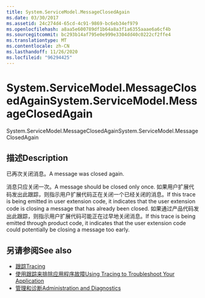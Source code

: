 ```yaml
---
title: System.ServiceModel.MessageClosedAgain
ms.date: 03/30/2017
ms.assetid: 24c274d4-65cd-4c91-9869-bc6eb34ef979
ms.openlocfilehash: a8aa5e600789df1b64a8a3f1a6355aaae6a6cf4b
ms.sourcegitcommit: bc293b14af795e0e999e3304dd40c0222cf2ffe4
ms.translationtype: MT
ms.contentlocale: zh-CN
ms.lasthandoff: 11/26/2020
ms.locfileid: "96294425"
---
```

# <a name="systemservicemodelmessageclosedagain"></a><span data-ttu-id="92266-102">System.ServiceModel.MessageClosedAgain</span><span class="sxs-lookup"><span data-stu-id="92266-102">System.ServiceModel.MessageClosedAgain</span></span>

<span data-ttu-id="92266-103">System.ServiceModel.MessageClosedAgain</span><span class="sxs-lookup"><span data-stu-id="92266-103">System.ServiceModel.MessageClosedAgain</span></span>  
  
## <a name="description"></a><span data-ttu-id="92266-104">描述</span><span class="sxs-lookup"><span data-stu-id="92266-104">Description</span></span>  

 <span data-ttu-id="92266-105">已再次关闭消息。</span><span class="sxs-lookup"><span data-stu-id="92266-105">A message was closed again.</span></span>  
  
 <span data-ttu-id="92266-106">消息只应关闭一次。</span><span class="sxs-lookup"><span data-stu-id="92266-106">A message should be closed only once.</span></span> <span data-ttu-id="92266-107">如果用户扩展代码发出此跟踪，则指示用户扩展代码正在关闭一个已经关闭的消息。</span><span class="sxs-lookup"><span data-stu-id="92266-107">If this trace is being emitted in user extension code, it indicates that the user extension code is closing a message that has already been closed.</span></span> <span data-ttu-id="92266-108">如果通过产品代码发出此跟踪，则指示用户扩展代码可能正在过早地关闭消息。</span><span class="sxs-lookup"><span data-stu-id="92266-108">If this trace is being emitted through product code, it indicates that the user extension code could potentially be closing a message too early.</span></span>  
  
## <a name="see-also"></a><span data-ttu-id="92266-109">另请参阅</span><span class="sxs-lookup"><span data-stu-id="92266-109">See also</span></span>

- [<span data-ttu-id="92266-110">跟踪</span><span class="sxs-lookup"><span data-stu-id="92266-110">Tracing</span></span>](index.md)
- [<span data-ttu-id="92266-111">使用跟踪来排除应用程序故障</span><span class="sxs-lookup"><span data-stu-id="92266-111">Using Tracing to Troubleshoot Your Application</span></span>](using-tracing-to-troubleshoot-your-application.md)
- [<span data-ttu-id="92266-112">管理和诊断</span><span class="sxs-lookup"><span data-stu-id="92266-112">Administration and Diagnostics</span></span>](../index.md)

